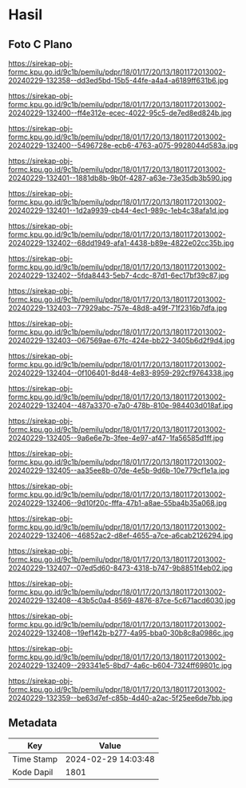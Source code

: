 # Hasil

## Foto C Plano

https://sirekap-obj-formc.kpu.go.id/9c1b/pemilu/pdpr/18/01/17/20/13/1801172013002-20240229-132358--dd3ed5bd-15b5-44fe-a4a4-a6189ff631b6.jpg

https://sirekap-obj-formc.kpu.go.id/9c1b/pemilu/pdpr/18/01/17/20/13/1801172013002-20240229-132400--ff4e312e-ecec-4022-95c5-de7ed8ed824b.jpg

https://sirekap-obj-formc.kpu.go.id/9c1b/pemilu/pdpr/18/01/17/20/13/1801172013002-20240229-132400--5496728e-ecb6-4763-a075-9928044d583a.jpg

https://sirekap-obj-formc.kpu.go.id/9c1b/pemilu/pdpr/18/01/17/20/13/1801172013002-20240229-132401--1881db8b-9b0f-4287-a63e-73e35db3b590.jpg

https://sirekap-obj-formc.kpu.go.id/9c1b/pemilu/pdpr/18/01/17/20/13/1801172013002-20240229-132401--1d2a9939-cb44-4ec1-989c-1eb4c38afa1d.jpg

https://sirekap-obj-formc.kpu.go.id/9c1b/pemilu/pdpr/18/01/17/20/13/1801172013002-20240229-132402--68dd1949-afa1-4438-b89e-4822e02cc35b.jpg

https://sirekap-obj-formc.kpu.go.id/9c1b/pemilu/pdpr/18/01/17/20/13/1801172013002-20240229-132402--5fda8443-5eb7-4cdc-87d1-6ec17bf39c87.jpg

https://sirekap-obj-formc.kpu.go.id/9c1b/pemilu/pdpr/18/01/17/20/13/1801172013002-20240229-132403--77929abc-757e-48d8-a49f-71f2316b7dfa.jpg

https://sirekap-obj-formc.kpu.go.id/9c1b/pemilu/pdpr/18/01/17/20/13/1801172013002-20240229-132403--067569ae-67fc-424e-bb22-3405b6d2f9d4.jpg

https://sirekap-obj-formc.kpu.go.id/9c1b/pemilu/pdpr/18/01/17/20/13/1801172013002-20240229-132404--0f106401-8d48-4e83-8959-292cf9764338.jpg

https://sirekap-obj-formc.kpu.go.id/9c1b/pemilu/pdpr/18/01/17/20/13/1801172013002-20240229-132404--487a3370-e7a0-478b-810e-984403d018af.jpg

https://sirekap-obj-formc.kpu.go.id/9c1b/pemilu/pdpr/18/01/17/20/13/1801172013002-20240229-132405--9a6e6e7b-3fee-4e97-af47-1fa56585d1ff.jpg

https://sirekap-obj-formc.kpu.go.id/9c1b/pemilu/pdpr/18/01/17/20/13/1801172013002-20240229-132405--aa35ee8b-07de-4e5b-9d6b-10e779cf1e1a.jpg

https://sirekap-obj-formc.kpu.go.id/9c1b/pemilu/pdpr/18/01/17/20/13/1801172013002-20240229-132406--9d10f20c-fffa-47b1-a8ae-55ba4b35a068.jpg

https://sirekap-obj-formc.kpu.go.id/9c1b/pemilu/pdpr/18/01/17/20/13/1801172013002-20240229-132406--46852ac2-d8ef-4655-a7ce-a6cab2126294.jpg

https://sirekap-obj-formc.kpu.go.id/9c1b/pemilu/pdpr/18/01/17/20/13/1801172013002-20240229-132407--07ed5d60-8473-4318-b747-9b8851f4eb02.jpg

https://sirekap-obj-formc.kpu.go.id/9c1b/pemilu/pdpr/18/01/17/20/13/1801172013002-20240229-132408--43b5c0a4-8569-4876-87ce-5c671acd6030.jpg

https://sirekap-obj-formc.kpu.go.id/9c1b/pemilu/pdpr/18/01/17/20/13/1801172013002-20240229-132408--19ef142b-b277-4a95-bba0-30b8c8a0986c.jpg

https://sirekap-obj-formc.kpu.go.id/9c1b/pemilu/pdpr/18/01/17/20/13/1801172013002-20240229-132409--293341e5-8bd7-4a6c-b604-7324ff69801c.jpg

https://sirekap-obj-formc.kpu.go.id/9c1b/pemilu/pdpr/18/01/17/20/13/1801172013002-20240229-132359--be63d7ef-c85b-4d40-a2ac-5f25ee6de7bb.jpg


## Metadata

| Key        | Value               |
| ---------- | ------------------- |
| Time Stamp | 2024-02-29 14:03:48 |
| Kode Dapil | 1801                |




